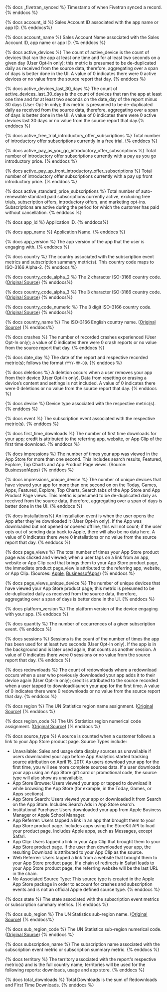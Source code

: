 {% docs _fivetran_synced %} Timestamp of when Fivetran synced a record. {% enddocs %}

{% docs account_id %} Sales Account ID associated with the app name or app ID. {% enddocs%}

{% docs account_name %} Sales Account Name associated with the Sales Account ID, app name or app ID. {% enddocs %}

{% docs active_devices %} The count of active_device is the count of devices that ran the app at least one time and for at least two seconds on a given day (User Opt-In only); this metric is presumed to be de-duplicated daily as received from the source data, therefore, aggregating over a span of days is better done in the UI. A value of 0 indicates there were 0 active devices or no value from the source report that day. {% enddocs %}

{% docs active_devices_last_30_days %} The count of active_devices_last_30_days is the count of devices that ran the app at least one time and for at least two seconds on the date_day of the report minus 30 days (User Opt-In only); this metric is presumed to be de-duplicated daily as received from the source data, therefore, aggregating over a span of days is better done in the UI. A value of 0 indicates there were 0 active devices last 30 days or no value from the source report that day.{% enddocs %}

{% docs active_free_trial_introductory_offer_subscriptions %} Total number of introductory offer subscriptions currently in a free trial. {% enddocs %}

{% docs active_pay_as_you_go_introductory_offer_subscriptions %} Total number of introductory offer subscriptions currently with a pay as you go introductory price. {% enddocs %}

{% docs active_pay_up_front_introductory_offer_subscriptions %} Total number of introductory offer subscriptions currently with a pay up front introductory price. {% enddocs %}

{% docs active_standard_price_subscriptions %} Total number of auto-renewable standard paid subscriptions currently active, excluding free trials, 
subscription offers, introductory offers, and marketing opt-ins. Subscriptions are active during the period for which the customer has paid without cancellation. {% enddocs %}

{% docs app_id %} Application ID. {% enddocs%}

{% docs app_name %} Application Name. {% enddocs %}

{% docs app_version %} The app version of the app that the user is engaging with. {% enddocs %}

{% docs country %} The country associated with the subscription event metrics and subscription summary metric(s). This country code maps to ISO-3166 Alpha-2. {% enddocs %}

{% docs country_code_alpha_2 %} The 2 character ISO-3166 country code. ([Original Source](https://github.com/lukes/ISO-3166-Countries-with-Regional-Codes/blob/master/all/all.csv)) {% enddocs%}

{% docs country_code_alpha_3 %} The 3 character ISO-3166 country code. ([Original Source](https://github.com/lukes/ISO-3166-Countries-with-Regional-Codes/blob/master/all/all.csv)) {% enddocs%}

{% docs country_code_numeric %} The 3 digit ISO-3166 country code. ([Original Source](https://github.com/lukes/ISO-3166-Countries-with-Regional-Codes/blob/master/all/all.csv)) {% enddocs%}

{% docs country_name %} The ISO-3166 English country name. ([Original Source](https://github.com/lukes/ISO-3166-Countries-with-Regional-Codes/blob/master/all/all.csv)) {% enddocs%}

{% docs crashes %} The number of recorded crashes experienced (User Opt-In only); a value of 0 indicates there were 0 crash reports or no value from the source report that day. {% enddocs %}

{% docs date_day %} The date of the report and respective recorded metric(s); follows the format `YYYY-MM-DD`. {% enddocs %}

{% docs deletions %} A deletion occurs when a user removes your app from their device (User Opt-In only). Data from resetting or erasing a device’s content and settings is not included. A value of 0 indicates there were 0 deletions or no value from the source report that day. {% enddocs %}

{% docs device %} Device type associated with the respective metric(s). {% enddocs %}

{% docs event %} The subscription event associated with the respective metric(s). {% enddocs %}

{% docs first_time_downloads %} The number of first time downloads for your app; credit is attributed to the referring app, website, or App Clip of the first time download. {% enddocs %}

{% docs impressions %} The number of times your app was viewed in the App Store for more than one second. This includes search results, Featured, Explore, Top Charts and App Product Page views. (Source: [BusinessofApps](https://www.businessofapps.com/insights/understanding-the-app-store-metrics/#:~:text=Impressions%20%E2%80%93%20%E2%80%9CThe%20number%20of%20times,was%20clicked%20on%20and%20viewed.)) {% enddocs %}

{% docs impressions_unique_device %} The number of unique devices that have viewed your app for more than one second on on the Today, Games, Apps, Featured, Explore, Top Charts, Search tabs of the App Store and App Product Page views. This metric is presumed to be de-duplicated daily as received from the source data, therefore, aggregating over a span of days is better done in the UI. {% enddocs %}

{% docs installations%} An installation event is when the user opens the App after they've downloaded it (User Opt-In only). If the App was downloaded but not opened or opened offline, this will not count; if the user opts out of sending data back to Apple, there will also be no data here. A value of 0 indicates there were 0 installations or no value from the source report that day. {% enddocs %}

{% docs page_views %} The total number of times your App Store product page was clicked and viewed; when a user taps on a link from an app, website or App Clip card that brings them to your App Store product page, the immediate product page_view is attributed to the referring app, website, or App Clip. (Sources: [Apple](https://help.apple.com/app-store-connect/#/itcf19c873df), [BusinessofApps](https://www.businessofapps.com/insights/understanding-the-app-store-metrics/#:~:text=Impressions%20%E2%80%93%20%E2%80%9CThe%20number%20of%20times,was%20clicked%20on%20and%20viewed.)) {% enddocs %}

{% docs page_views_unique_device %} The number of unique devices that have viewed your App Store product page; this metric is presumed to be de-duplicated daily as received from the source data, therefore, aggregating over a span of days is better done in the UI. {% enddocs %}

{% docs platform_version %} The platform version of the device engaging with your app. {% enddocs %}

{% docs quantity %} The number of occurrences of a given subscription event. {% enddocs %}

{% docs sessions %} Sessions is the count of the number of times the app has been used for at least two seconds (User Opt-In only). If the app is in the background and is later used again, that counts as another session. A value of 0 indicates there were 0 sessions or no value from the source report that day. {% enddocs %}

{% docs redownloads %} The count of redownloads where a redownload occurs when a user who previously downloaded your app adds it to their device again (User Opt-In only); credit is attributed to the source recorded when a user tapped to download/launch your app for the first time. A value of 0 indicates there were 0 redownloads or no value from the source report that day. {% enddocs %}

{% docs region %} The UN Statistics region name assignment. ([Original Source](https://github.com/lukes/ISO-3166-Countries-with-Regional-Codes/blob/master/all/all.csv)) {% enddocs %}

{% docs region_code %} The UN Statistics region numerical code assignment. ([Original Source](https://github.com/lukes/ISO-3166-Countries-with-Regional-Codes/blob/master/all/all.csv)) {% enddocs %}

{% docs source_type %} A source is counted when a customer follows a link to your App Store product page. 
Source Types include:
- Unavailable: Sales and usage data display sources as unavailable if users downloaded your app before App Analytics started tracking source attribution on April 15, 2017. As users download your app for the first time, you will see more complete sources data. If a user downloads your app using an App Store gift card or promotional code, the source type will also show as unavailable.
- App Store Browse: Users viewed your app or tapped to download it while browsing the App Store (for example, in the Today, Games, or Apps sections).
- App Store Search: Users viewed your app or downloaded it from Search on the App Store. Includes Search Ads in App Store search.
- Institutional Purchase: Users downloaded your app from Apple Business Manager or Apple School Manager.
- App Referrer: Users tapped a link in an app that brought them to your App Store product page. Includes apps using the StoreKit API to load your product page. Includes Apple apps, such as Messages, except Safari.
- App Clip: Users tapped a link in your App Clip that brought them to your App Store product page. If the user then downloaded your app, the resulting Download is attributed to your App Clip as the source.
- Web Referrer: Users tapped a link from a website that brought them to your App Store product page. If a chain of redirects in Safari leads to your App Store product page, the referring website will be the last URL in the chain.
- No Associated Source Type: This source type is created in the Apple App Store package in order to account for crashes and subscription events and is not an official Apple defined source type.
{% enddocs %}

{% docs state %} The state associated with the subscription event metrics or subscription summary metrics. {% enddocs %}

{% docs sub_region %} The UN Statistics sub-region name. ([Original Source](https://github.com/lukes/ISO-3166-Countries-with-Regional-Codes/blob/master/all/all.csv)) {% enddocs%}

{% docs sub_region_code %} The UN Statistics sub-region numerical code. ([Original Source](https://github.com/lukes/ISO-3166-Countries-with-Regional-Codes/blob/master/all/all.csv)) {% enddocs %}

{% docs subscription_name %} The subscription name associated with the subscription event metric or subscription summary metric. {% enddocs %}

{% docs territory %} The territory associated with the report's respective metric(s) and is the full country name; territories will be used for the following reports: downloads, usage and app store. {% enddocs %}

{% docs total_downloads %} Total Downloads is the sum of Redownloads and First Time Downloads. {% enddocs %}





